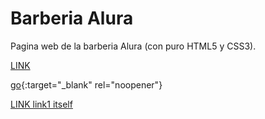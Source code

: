 # Barberia Alura

Pagina web de la barberia Alura (con puro HTML5 y CSS3).

[LINK](https://juanmatiaspinat.github.io/barberiaAlura/)


[go](https://juanmatiaspinat.github.io/barberiaAlura/){:target="_blank" rel="noopener"}


[LINK link1 itself](https://juanmatiaspinat.github.io/barberiaAlura/)
